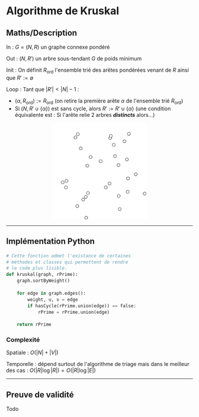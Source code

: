 # Algorithme de Kruskal

## Maths/Description

In : 
$G=(N,R)$ un graphe connexe pondéré

Out : 
$(N,R')$ un arbre sous-tendant $G$ de poids minimum

Init : 
On définit $R_{\text{ord}}$ l'ensemble trié des arêtes pondérées venant de $R$ ainsi que $R':=\emptyset$ 

Loop :
Tant que $|R'|\lt |N|-1$ :
- $(\alpha, R_{\text{ord}}):=R_{\text{ord}}$ (on retire la première arête $\alpha$ de l'ensemble trié $R_{\text{ord}}$)
- Si $(N,R' \cup \{\alpha\})$ est sans cycle, alors $R':=R' \cup \{\alpha\}$ (une condition équivalente est : Si l'arête relie 2 arbres ***distincts*** alors...) 

<p style="text-align: center;">
<img src="../assets/algorithmes/KruskalDemo.gif" style="width:50%;height:auto;"/>
</p>

---

## Implémentation Python

```python
# Cette fonction admet l'existance de certaines 
# méthodes et classes qui permettent de rendre
# le code plus lisible.
def kruskal(graph, rPrime):
    graph.sortByWeight()

    for edge in graph.edges():
        weight, u, v = edge
        if hasCycle(rPrime.union(edge)) == false:
            rPrime = rPrime.union(edge)

    return rPrime
```
### Complexité 
Spatiale : $O(|N|+|V|)$

Temporelle : dépend surtout de l'algorithme de triage mais dans le meilleur des cas : $O(|R|\log|R|)=O(|R|\log|E|)$

---

## Preuve de validité

Todo